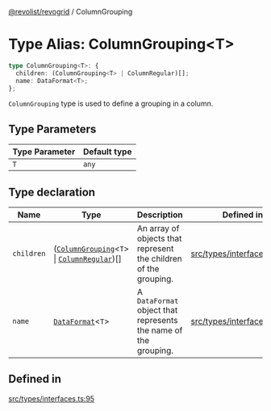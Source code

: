 [@revolist/revogrid](README.md) / ColumnGrouping

# Type Alias: ColumnGrouping\<T\>

```ts
type ColumnGrouping<T>: {
  children: (ColumnGrouping<T> | ColumnRegular)[];
  name: DataFormat<T>;
};
```

`ColumnGrouping` type is used to define a grouping in a column.

## Type Parameters

| Type Parameter | Default type |
| ------ | ------ |
| `T` | `any` |

## Type declaration

| Name | Type | Description | Defined in |
| ------ | ------ | ------ | ------ |
| `children` | ([`ColumnGrouping`](TypeAlias.ColumnGrouping.md)\<`T`\> \| [`ColumnRegular`](Interface.ColumnRegular.md))[] | An array of objects that represent the children of the grouping. | [src/types/interfaces.ts:99](https://github.com/revolist/revogrid/blob/1d7f63e049242097564b7da6ec33fe3875543951/src/types/interfaces.ts#L99) |
| `name` | [`DataFormat`](TypeAlias.DataFormat.md)\<`T`\> | A `DataFormat` object that represents the name of the grouping. | [src/types/interfaces.ts:103](https://github.com/revolist/revogrid/blob/1d7f63e049242097564b7da6ec33fe3875543951/src/types/interfaces.ts#L103) |

## Defined in

[src/types/interfaces.ts:95](https://github.com/revolist/revogrid/blob/1d7f63e049242097564b7da6ec33fe3875543951/src/types/interfaces.ts#L95)
